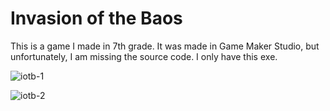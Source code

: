 # Invasion of the Baos
This is a game I made in 7th grade. It was made in Game Maker Studio, but unfortunately, I am missing the source code. I only have this exe.

![iotb-1](https://lh3.googleusercontent.com/tLvlW-umPiE6XH-1BhElU1uPTV9BYfWSjDrrnVr2KiZSMyrfbKrEGbG2Psoi1UrnRtSGgsINL10gIzUMpBRluHt14EgRatd3LczzMGSEWvM6WZNKNm6WFG5gcd0poH6GNCKh0bUrsIUyT43Pr-daI4uzBtlPLuuX5VrwX8rAOBtKjN7Sv2faeHXf7ZpbkeJc4jVM-L2GyrVrGSBbsO2zwDdBy-tlFu8DPqgdPTlvajqA-Jk9dDeVYkYMfYGyDSUcu3u8AOM9fcL1rAQCgg6Mkp3rVggS8u9DjJ-B1hIYrzIcGzg2F2az-X7se0B769rUBHnyDhGXfyIIUK-m4dNh2LDBvGfGIohxDsngojyEbYs0zI1biUM1Y0YyFS7iwfdGBlLFoNwTMfwju7EHOWwJSZ42qQYVzikgEqSge5TWBUdK0osQe6BZ_yU_2SW5v-qujZ-s2GFwnNNKfiN3MlkRPg4qFEKFnqLcD-4E0X2jUbD_WHtcP4ecJRn2kQhCMZswf1UzlmI366yr8KNVV65yUxjcnLoRGwHjg-XHyJK5ckbeiqwWnL2mCoeXAloU9y6h4_mTb3EABrv2JkANXdVDG8YsNzNHGOGnJqqhB7jkVMYo3RXggHkESjRnjGyKi4rZbQHXVtz_fkkqbSzUkUukiuyR4vCJorw=w1239-h927-no)

![iotb-2](https://lh3.googleusercontent.com/w00fdrnE7ylhn4cbpxwkbnoq-xLfcIIr0hmX0PgOvU-c70nhUFxw4AQMpQHUd5ldBQo8jmawAWcZsjaT9CZaV60kOj47H0hNTHJscyrWsOGfLHNBQmzu3AneNihqRzfIzQHFH4kbQArPEJSUpymdVC7vT9boS2IkHXCxL3SmrEfGN5aDp-CpKkKaObM54_xkpG8hUHxYit9rFA718tAa3HYMSuJKaRvhLPm6UbrV2V4jQi-GmrfQEZ-qIB_FlKqTyHlwhLrvT-t3Kf6U9iT1ha07hhZr8ZlskkfiafhXd7eXGKl75kcY9DSiWotEtWEFYAcUQU2FGQ7vEhbgYnRzXxb9Uh_Gl9RDBW5DaGhUgD0sdtO8N0ZCENxLnfzYi1SFA1GnsvR5is0jHVvC6MUqc2MmHOahEIdQr_g3dM_ktCCjRoA8CrerRdj-O2VrkMcZxoH8eGQRyRauLDEJhkGxN6dd8oJH_YzS2JBhdujptGBSel_RyhGe9O9zX5Gv2W5QXO5sG4Ha6dxaUp3cmTW-_4pRy0p3tI591Cz7jg1_3e3lG-WMi5vHvvtcRN0rmyp3dvOrt_O_j466FIkcSKDR_7pLmbY8c7G6ascOID46rhGNrZygawDawXWy8IUOc4OSuGYB8SBw5dqluU7xHQAgpp798P1HHjQ=w1244-h927-no)
